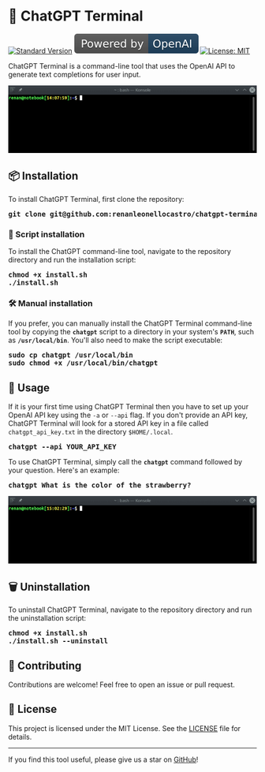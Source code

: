 # 🚀  ChatGPT Terminal

[![Standard Version](https://img.shields.io/badge/release-standard%20version-brightgreen.svg)](https://github.com/renanleonellocastro/chatgpt-terminal) [![PoweredBy](https://raw.githubusercontent.com/renanleonellocastro/chatgpt-terminal/main/img/powered_by_openai.svg)](https://openai.com/) [![License: MIT](https://img.shields.io/badge/License-MIT-yellow.svg)](https://opensource.org/licenses/MIT)

ChatGPT Terminal is a command-line tool that uses the OpenAI API to generate text completions for user input.

![Demo GIF](https://github.com/renanleonellocastro/chatgpt-terminal/blob/main/img/intro.gif?raw=true)


## 📦 Installation

To install ChatGPT Terminal, first clone the repository:

<pre>
<b>git clone git@github.com:renanleonellocastro/chatgpt-terminal.git</b>
</pre>


### 📝 Script installation

To install the ChatGPT command-line tool, navigate to the repository directory and run the installation script:

<pre>
<b>chmod +x install.sh</b>
<b>./install.sh</b>
</pre>


### 🛠️ Manual installation

If you prefer, you can manually install the ChatGPT Terminal command-line tool by copying the **`chatgpt`** script to a directory in your system's **`PATH`**, such as **`/usr/local/bin`**. You'll also need to make the script executable:

<pre>
<b>sudo cp chatgpt /usr/local/bin</b>
<b>sudo chmod +x /usr/local/bin/chatgpt</b>
</pre>


## 🤔 Usage

If it is your first time using ChatGPT Terminal then you have to set up your OpenAI API key using the `-a` or `--api` flag. If you don't provide an API key, ChatGPT Terminal will look for a stored API key in a file called `chatgpt_api_key.txt` in the directory `$HOME/.local`.

<pre>
<b>chatgpt --api YOUR_API_KEY</b>
</pre>

To use ChatGPT Terminal, simply call the **`chatgpt`** command followed by your question. Here's an example:

<pre>
<b>chatgpt What is the color of the strawberry?</b>
</pre>

![Usage GIF](https://github.com/renanleonellocastro/chatgpt-terminal/blob/main/img/strawberry.gif?raw=true)


## 🗑️ Uninstallation

To uninstall ChatGPT Terminal, navigate to the repository directory and run the uninstallation script:

<pre>
<b>chmod +x install.sh</b>
<b>./install.sh --uninstall</b>
</pre>


## 🤝 Contributing

Contributions are welcome! Feel free to open an issue or pull request.


## 📝 License

This project is licensed under the MIT License. See the [LICENSE](https://raw.githubusercontent.com/renanleonellocastro/chatgpt-terminal/main/LICENSE) file for details.

---

If you find this tool useful, please give us a star on [GitHub](https://github.com/renanleonellocastro/chatgpt-terminal)!
